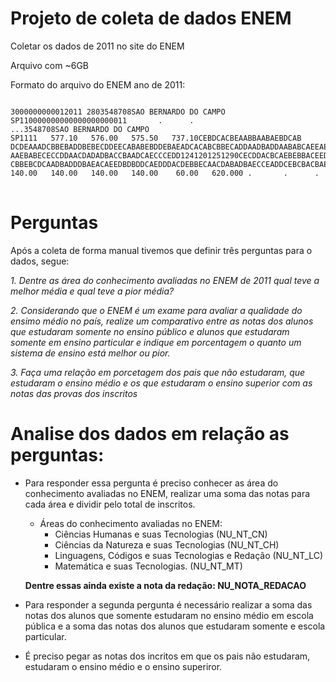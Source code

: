 Projeto de coleta de dados ENEM
===============================

Coletar os dados de 2011 no site do ENEM

Arquivo com ~6GB

Formato do arquivo do ENEM ano de 2011:

<pre>
<code>
3000000000012011 2803548708SAO BERNARDO DO CAMPO                                                                                                                                       SP110000000000000000000011       .      .                                                                                                                                                                    ...3548708SAO BERNARDO DO CAMPO                                                                                                                                       SP1111   577.10   576.00   575.50   737.10CEBDCACBEAABBAABAEBDCAB      DCDEAAADCBBEBADDBEBECDDEECABABEBDDEBAEADCACABCBBECADDAADBADDAABABCAEEAEAEDDDAAEEBDECADCEABDDBAECAAABDAEBCCACBAECBAEBECC      AAEBABECECCDDAACDADADBACCBAADCAECCCEDD1241201251290CECDDACBCAEBEBBACEEDCAEBDAEDADBEBBDDADCBCBACDDEECEBABAADDEBAECDCACED      CBBEBCDCAADBADDDBAEACAEEDBDBDDCAEDDDACDEBBECAACDABADBAECCEADDCEBCBACBAEEBAEEECCEEEBCBECEBADCBDBEADCDBDCCCBADCAECCCCDDP         140.00   140.00   140.00   140.00    60.00   620.000 .       .      .
</code>
</pre>

Perguntas
=========

Após a coleta de forma manual tivemos que definir três perguntas para o dados, segue:

*1. Dentre as área do conhecimento avaliadas no ENEM de 2011 qual teve a melhor média e qual teve a pior média?*

*2. Considerando que o ENEM é um exame para avaliar a qualidade do ensimo médio no país, realize um comparativo entre as notas dos alunos que estudaram somente no ensino público e alunos que estudaram somente em ensino particular e indique em porcentagem o quanto um sistema de ensino está melhor ou pior.*

*3. Faça uma relação em porcetagem dos pais que não estudaram, que estudaram o ensino médio e os que estudaram o ensino superior com as notas das provas dos inscritos*


Analise dos dados em relação as perguntas:
==========================================

* Para responder essa pergunta é preciso conhecer as área do conhecimento avaliadas no ENEM, realizar uma soma das notas para cada área e dividir pelo total de inscritos.

    * Áreas do conhecimento avaliadas no ENEM:
        * Ciências Humanas e suas Tecnologias (NU_NT_CN)
        * Ciências da Natureza e suas Tecnologias (NU_NT_CH)
        * Linguagens, Códigos e suas Tecnologias e Redação (NU_NT_LC)
        * Matemática e suas Tecnologias. (NU_NT_MT)

    **Dentre essas ainda existe a nota da redação: NU_NOTA_REDACAO**

* Para responder a segunda pergunta é necessário realizar a soma das notas dos alunos que somente estudaram no ensino médio em escola pública e a soma das notas dos alunos que estudaram somente e escola particular.

* É preciso pegar as notas dos incritos em que os pais não estudaram, estudaram o ensino médio e o ensino superiror.




